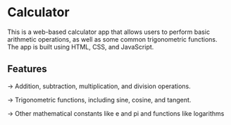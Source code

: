 # Calculator
This is a web-based calculator app that allows users to perform basic arithmetic operations, as well as some common trigonometric functions. 
The app is built using HTML, CSS, and JavaScript.

## Features

-> Addition, subtraction, multiplication, and division operations.

-> Trigonometric functions, including sine, cosine, and tangent.

-> Other mathematical constants like e and pi and functions like logarithms
